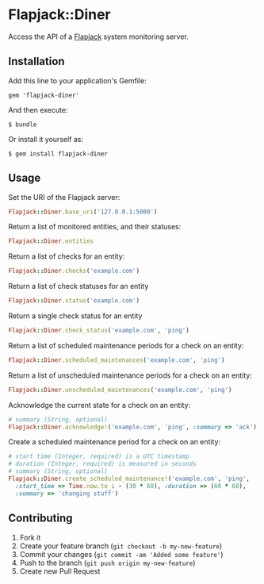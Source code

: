 # Flapjack::Diner

Access the API of a [Flapjack](http://flapjack-project.com/) system monitoring server.

## Installation

Add this line to your application's Gemfile:

    gem 'flapjack-diner'

And then execute:

    $ bundle

Or install it yourself as:

    $ gem install flapjack-diner

## Usage

Set the URI of the Flapjack server:

```ruby
Flapjack::Diner.base_uri('127.0.0.1:5000')
```

Return a list of monitored entities, and their statuses:

```ruby
Flapjack::Diner.entities
```

Return a list of checks for an entity:

```ruby
Flapjack::Diner.checks('example.com')
```

Return a list of check statuses for an entity

```ruby
Flapjack::Diner.status('example.com')
```

Return a single check status for an entity

```ruby
Flapjack::Diner.check_status('example.com', 'ping')
```

Return a list of scheduled maintenance periods for a check on an entity:

```ruby
Flapjack::Diner.scheduled_maintenances('example.com', 'ping')
```

Return a list of unscheduled maintenance periods for a check on an entity:

```ruby
Flapjack::Diner.unscheduled_maintenances('example.com', 'ping')
```

Acknowledge the current state for a check on an entity:

```ruby
# summary (String, optional)
Flapjack::Diner.acknowledge!('example.com', 'ping', :summary => 'ack')
```

Create a scheduled maintenance period for a check on an entity:

```ruby
# start time (Integer, required) is a UTC timestamp
# duration (Integer, required) is measured in seconds
# summary (String, optional)
Flapjack::Diner.create_scheduled_maintenance!('example.com', 'ping',
  :start_time => Time.now.to_i - (30 * 60), :duration => (60 * 60),
  :summary => 'changing stuff')
```

## Contributing

1. Fork it
2. Create your feature branch (`git checkout -b my-new-feature`)
3. Commit your changes (`git commit -am 'Added some feature'`)
4. Push to the branch (`git push origin my-new-feature`)
5. Create new Pull Request

